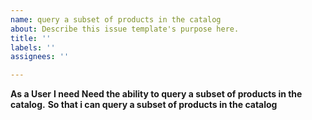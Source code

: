 ```yaml
---
name: query a subset of products in the catalog
about: Describe this issue template's purpose here.
title: ''
labels: ''
assignees: ''

---
```


**As a User**
**I need Need the ability to query a subset of products in the catalog.**
**So that i can query a subset of products in the catalog**
